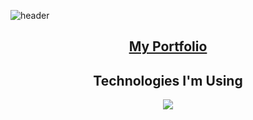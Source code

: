 ![header](https://capsule-render.vercel.app/api?type=waving&color=0:2d1da3,100:f07422&height=150&section=header&text=Isaac's%20Profile&fontSize=90&fontColor=0D1117&animation=fadeIn)
<h2 align="center"><a href="https://css-enjoyer.github.io/portfolio/">My Portfolio</a></h1>
<h2 align="center">Technologies I'm Using</h1>
<p align="center">
  <a href="https://skillicons.dev">
    <img src="https://skillicons.dev/icons?i=java,nodejs,react,js,html,css,sass,bootstrap,tailwind,mysql,php,dotnet,figma,ps,vscode,eclipse,webpack,git,github,bash,stackoverflow" />
  </a>
</p>



